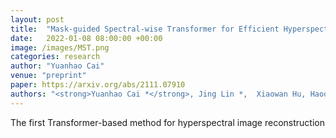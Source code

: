 ```yaml
---
layout: post
title:  "Mask-guided Spectral-wise Transformer for Efficient Hyperspectral Image Reconstruction"
date:   2022-01-08 08:00:00 +00:00
image: /images/MST.png
categories: research
author: "Yuanhao Cai"
venue: "preprint"
paper: https://arxiv.org/abs/2111.07910
authors: "<strong>Yuanhao Cai *</strong>, Jing Lin *,  Xiaowan Hu, Haoqian Wang, <a href="https://yulunzhang.com/">Yunlun Zhang</a>, Radu Timofte, and Luc Van Gool (* = Equal Contribution)"
---
```

The first Transformer-based method for hyperspectral image reconstruction